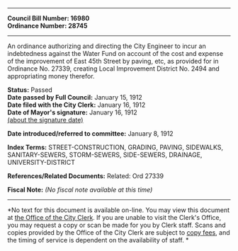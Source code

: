 * * * * *  
  
**Council Bill Number: [](#h0)[](#h2)16980**   
**Ordinance Number: 28745**  
  
* * * * *  
  
An ordinance authorizing and directing the City Engineer to incur an indebtedness against the Water Fund on account of the cost and expense of the improvement of East 45th Street by paving, etc, as provided for in Ordinance No. 27339, creating Local Improvement District No. 2494 and appropriating money therefor.  
  
**Status:** Passed   
**Date passed by Full Council:** January 15, 1912   
**Date filed with the City Clerk:** January 16, 1912   
**Date of Mayor's signature:** January 16, 1912   
[(about the signature date)](/~public/approvaldate.htm)   
  
  
**Date introduced/referred to committee:** January 8, 1912   
  
**Index Terms:** STREET-CONSTRUCTION, GRADING, PAVING, SIDEWALKS, SANITARY-SEWERS, STORM-SEWERS, SIDE-SEWERS, DRAINAGE, UNIVERSITY-DISTRICT  
  
**References/Related Documents:** Related: Ord 27339  
  
**Fiscal Note:** *(No fiscal note available at this time)*  
  
* * * * *  
  
*No text for this document is available on-line. You may view this document at [the Office of the City Clerk](http://www.seattle.gov/leg/clerk/contactUs.htm). If you are unable to visit the Clerk's Office, you may request a copy or scan be made for you by Clerk staff. Scans and copies provided by the Office of the City Clerk are subject to [copy fees](http://clerk.seattle.gov/~public/clerkfees.htm), and the timing of service is dependent on the availability of staff. *  
  
  
